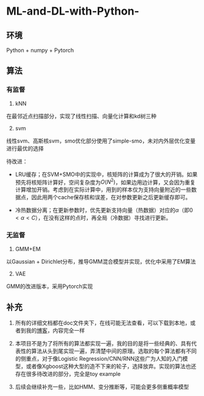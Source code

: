 # ML-and-DL-with-Python-

## 环境

Python + numpy + Pytorch

## 算法

### 有监督

1. kNN

在最邻近点扫描部分，实现了线性扫描、向量化计算和kd树三种

2. svm

线性svm、高斯核svm，smo优化部分使用了simple-smo，未对内外层优化变量进行最优的选择

待改进：
+ LRU缓存；在SVM+SMO中的实现中，核矩阵的计算成为了很大的开销。如果预先将核矩阵计算好，空间复杂度为$O(N^2)$，如果边用边计算，又会因为重复计算增加开销。考虑到在实际计算中，用到的样本仅为支持向量附近的一些数据点，因此用两个cache保存核和误差，在对参数更新之后更新缓存即可。

+ 冷热数据分离；在更新参数时，优先更新支持向量（热数据）对应的$\alpha$（即$0<\alpha<C$），在没有这样的点时，再全局（冷数据）寻找进行更新。

### 无监督

1. GMM+EM

以Gaussian + Dirichlet分布，推导GMM混合模型并实现，优化中采用了EM算法

2. VAE

GMM的改进版本，采用Pytorch实现

## 补充

1. 所有的详细文档都在doc文件夹下，在线可能无法查看，可以下载到本地，或者到我的[博客](https://www.cnblogs.com/vinnson/category/1800670.html)，内容完全一样

2. 本项目不是为了将所有的算法都实现一遍，我的目的是将一些经典的、具有代表性的算法从头到尾实现一遍，弄清楚中间的原理。选取的每个算法都有不同的侧重点，对于像Logistic Regression/CNN/RNN这些广为人知的入门模型，或者像Xgboost这种大型的造不下来的轮子，选择放弃。实现的算法也还存在很多待改进的部分，完全是toy example

3. 后续会继续补充一些，比如HMM、变分推断等，可能会更多侧重概率模型


